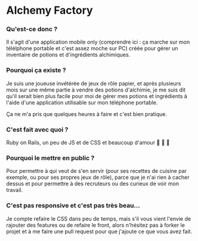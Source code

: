 # Alchemy Factory

### Qu'est-ce donc ?

Il s'agit d'une application mobile only (comprendre ici : ça marche sur mon télélphone portable et c'est assez moche sur PC) créée pour gérer un inventaire de potions et d'ingrédients alchimiques.

### Pourquoi ça existe ?

Je suis une joueuse invétérée de jeux de rôle papier, et après plusieurs mois sur une même partie à vendre des potions d'alchimie, je me suis dit qu'il serait bien plus facile pour moi de gérer mes potions et ingrédients à l'aide d'une application utilisable sur mon téléphone portable.

Ça ne m'a pris que quelques heures à faire et c'est bien pratique.

### C'est fait avec quoi ?

Ruby on Rails, un peu de JS et de CSS et beaucoup d'amour :purple_heart: :blue_heart: :yellow_heart:

### Pourquoi le mettre en public ?
Pour permettre à qui veut de s'en servir (pour ses recettes de cuisine par exemple, ou pour ses propres jeux de rôle), parce que je n'ai rien à cacher dessus et pour permettre à des recruteurs ou des curieux de voir mon travail.

### C'est pas responsive et c'est pas très beau...
Je compte refaire le CSS dans peu de temps, mais s'il vous vient l'envie de rajouter des features ou de refaire le front, alors n'hésitez pas à forker le projet et à me faire une pull request pour que j'ajoute ce que vous avez fait.

